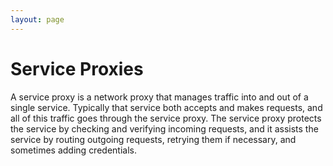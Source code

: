 ```yaml
---
layout: page
---
```

# Service Proxies

A service proxy is a network proxy that manages traffic into and out of a single service. Typically that service both accepts and makes requests, and all of this traffic goes through the service proxy. The service proxy protects the service by checking and verifying incoming requests, and it assists the service by routing outgoing requests, retrying them if necessary, and sometimes adding credentials.
